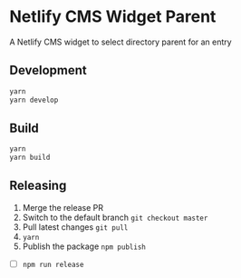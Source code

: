# Netlify CMS Widget Parent

A Netlify CMS widget to select directory parent for an entry

## Development

```bash
yarn
yarn develop
```

## Build

```bash
yarn
yarn build
```

## Releasing

1. Merge the release PR
2. Switch to the default branch `git checkout master`
3. Pull latest changes `git pull`
4. `yarn`
5. Publish the package `npm publish`

- [ ] `npm run release`
